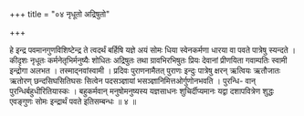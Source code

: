 +++
title = "०४ नृधूतो अद्रिषुतो"

+++

हे इन्द्र पवमानगुणविशिष्टेन्द्र ते त्वदर्थं बर्हिषि यज्ञे अयं सोमः धिया स्वेनकर्मणा धारया वा पवते पात्रेषु स्यन्दते । कीदृशः नृधूतः कर्मनेतृभिर्मनुष्यैः शोधितः अद्रिषुतः तथा ग्रावभिरभिषुतः प्रियः देवानां प्रीणयिता गवाम्पतिः स्वामी इन्द्रोगा अलभत । तस्माद्नवांस्वामी । प्रदिवः पुराणनामैतत् पुराणः इन्दुः पात्रेषु क्षरन् ऋत्वियः ऋतौजातः ऋतोरण् छन्दसिघसितिघसः सित्वेन पदसञ्ज्ञायां भसञ्ज्ञानिमित्तओर्गुणोनभवति । पुरन्धि- वान् पुरन्धिर्बहुधीरितियास्कः । बहुकर्मवान् मनुषोमनुष्यस्य यज्ञसाधनः शुचिर्दीप्यमानः यद्वा दशापवित्रेण शुद्धः एवङ्गुणः सोमः इन्द्रार्थं पवते इतिसम्बन्धः ॥ ४ ॥